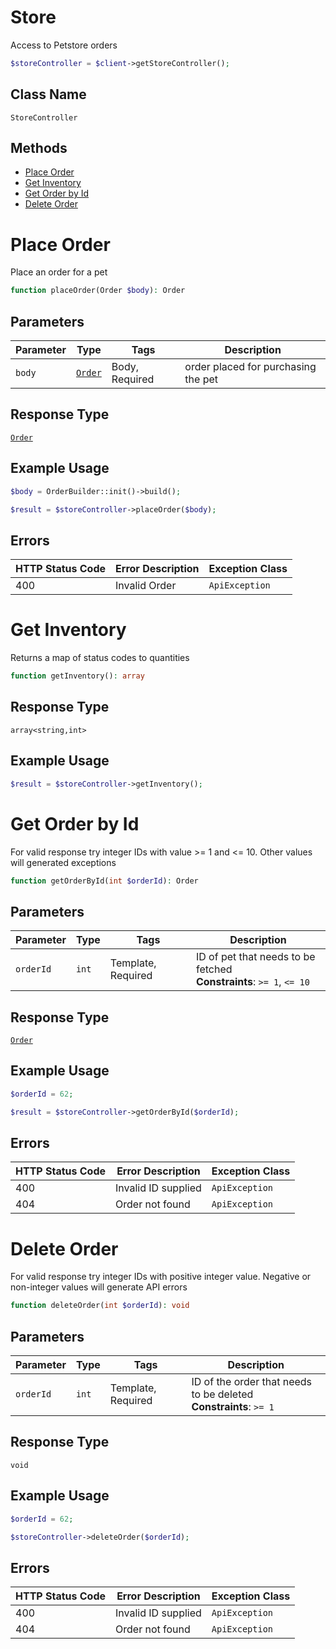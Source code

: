 # Store

Access to Petstore orders

```php
$storeController = $client->getStoreController();
```

## Class Name

`StoreController`

## Methods

* [Place Order](../../doc/controllers/store.md#place-order)
* [Get Inventory](../../doc/controllers/store.md#get-inventory)
* [Get Order by Id](../../doc/controllers/store.md#get-order-by-id)
* [Delete Order](../../doc/controllers/store.md#delete-order)


# Place Order

Place an order for a pet

```php
function placeOrder(Order $body): Order
```

## Parameters

| Parameter | Type | Tags | Description |
|  --- | --- | --- | --- |
| `body` | [`Order`](../../doc/models/order.md) | Body, Required | order placed for purchasing the pet |

## Response Type

[`Order`](../../doc/models/order.md)

## Example Usage

```php
$body = OrderBuilder::init()->build();

$result = $storeController->placeOrder($body);
```

## Errors

| HTTP Status Code | Error Description | Exception Class |
|  --- | --- | --- |
| 400 | Invalid Order | `ApiException` |


# Get Inventory

Returns a map of status codes to quantities

```php
function getInventory(): array
```

## Response Type

`array<string,int>`

## Example Usage

```php
$result = $storeController->getInventory();
```


# Get Order by Id

For valid response try integer IDs with value >= 1 and <= 10. Other values will generated exceptions

```php
function getOrderById(int $orderId): Order
```

## Parameters

| Parameter | Type | Tags | Description |
|  --- | --- | --- | --- |
| `orderId` | `int` | Template, Required | ID of pet that needs to be fetched<br>**Constraints**: `>= 1`, `<= 10` |

## Response Type

[`Order`](../../doc/models/order.md)

## Example Usage

```php
$orderId = 62;

$result = $storeController->getOrderById($orderId);
```

## Errors

| HTTP Status Code | Error Description | Exception Class |
|  --- | --- | --- |
| 400 | Invalid ID supplied | `ApiException` |
| 404 | Order not found | `ApiException` |


# Delete Order

For valid response try integer IDs with positive integer value. Negative or non-integer values will generate API errors

```php
function deleteOrder(int $orderId): void
```

## Parameters

| Parameter | Type | Tags | Description |
|  --- | --- | --- | --- |
| `orderId` | `int` | Template, Required | ID of the order that needs to be deleted<br>**Constraints**: `>= 1` |

## Response Type

`void`

## Example Usage

```php
$orderId = 62;

$storeController->deleteOrder($orderId);
```

## Errors

| HTTP Status Code | Error Description | Exception Class |
|  --- | --- | --- |
| 400 | Invalid ID supplied | `ApiException` |
| 404 | Order not found | `ApiException` |

